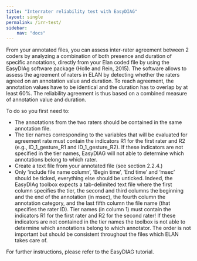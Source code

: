 ```yaml
---
title: "Interrater reliability test with EasyDIAG"
layout: single
permalink: /irr-test/
sidebar:
    nav: "docs"
---
```


From your annotated files, you can assess inter-rater agreement between 2 coders by analyzing a combination of both presence and duration of specific annotations, directly from your Elan coded file by using the EasyDIAg software package (Holle and Rein, 2015). The software allows to assess the agreement of raters in ELAN by detecting whether the raters agreed on an annotation value and duration. To reach agreement, the annotation values have to be identical and the duration has to overlap by at least 60%. The reliability agreement is thus based on a combined measure of annotation value and duration. 

To do so you first need to:
  * The annotations from the two raters should be contained in the same annotation file.
  * The tier names corresponding to the variables that will be evaluated for agreement rate must contain the indicators R1 for the first rater and R2 (e.g., ID_1_gesture_R1 and ID_1_gesture_R2). If these indicators are not specified in the tier names, EasyDIAG will not able to determine which annotations belong to which rater. 
  * Create a text file from your annotated file (see section 2.2.4.)
  * Only ‘include file name column’, ‘Begin time’, ‘End time’ and ‘msec’ should be ticked, everything else should be unticked. Indeed, the EasyDIAg toolbox expects a tab-delimited text file where the first column specifies the tier, the second and third columns the beginning and the end of the annotation (in msec), the fourth column the annotation category, and the last fifth column the file name (that specifies the rater ID). Tier names (in column 1) must contain the indicators R1 for the first rater and R2 for the second rater! If these indicators are not contained in the tier names the toolbox is not able to determine which annotations belong to which annotator. The order is not important but should be consistent throughout the files which ELAN takes care of. 
  
For further instructions, please refer to the EasyDIAG tutorial.
